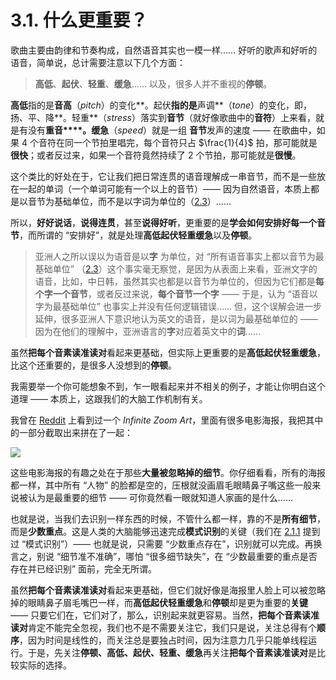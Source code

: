 # 3.1. 什么更重要？

歌曲主要由韵律和节奏构成，自然语音其实也一模一样…… 好听的歌声和好听的语音，简单说，总计需要注意以下几个方面：

> **高低**、**起伏**、**轻重**、**缓急**…… 以及，很多人并不重视的**停顿**。

**高低**指的是**音高**（*pitch*）的变化**。起伏**指的是**声调**（*tone*）的变化，即，扬、平、降**。轻重**（*stress*）落实到**音节**（就好像歌曲中的**音符**）上来看，就是有没有**重音****。缓急**（*speed*）就是一组 **音节**发声的速度 —— 在歌曲中，如果 4 个音符在同一个节拍里唱完，每个音符只占 $\frac{1}{4}$ 拍，那可能就是**很快**；或者反过来，如果一个音符竟然持续了 2 个节拍，那可能就是**很慢**。

这个类比的好处在于，它让我们把日常连贯的语音理解成一串音节，而不是一些放在一起的单词（一个单词可能有一个以上的音节）—— 因为自然语音，本质上都是以音节为基础单位，而不是以字词为单位的（[2.3](26-catenation)）……

所以，**好好说话**，**说得连贯**，甚至**说得好听**，更重要的是**学会如何安排好每一个音节**，而所谓的 “安排好”，就是处理**高低起伏轻重缓急**以及**停顿**。

> 亚洲人之所以误以为语音是以**字** 为单位，对 “所有语音事实上都以音节为最基础单位” （[2.3](26-catenation)）这个事实毫无察觉，是因为从表面上来看，亚洲文字的语音，比如，中日韩，虽然其实也都是以音节为单位的，但因为它们都是**每个字一个音节**，或者反过来说，**每个音节一个字** —— 于是，认为 “语音以字为最基础单位” 也事实上并没有任何逻辑错误…… 但，这个误解会进一步延伸，很多亚洲人下意识地认为英文的语音，是以词为最基础单位的 —— 因为在他们的理解中，亚洲语言的**字**对应着英文中的**词**……

虽然**把每个音素读准读对**看起来更基础，但实际上更重要的是**高低起伏轻重缓急**，比这个还重要的，是很多人没想到的**停顿**。

我需要举一个你可能想象不到，乍一眼看起来并不相关的例子，才能让你明白这个道理 —— 本质上，这跟我们的大脑工作机制有关。

我曾在 [Reddit](https://www.reddit.com/r/moviecritic/comments/195b90j/can_you_name_all_the_films_depicted_in_this/) 上看到过一个 *Infinite Zoom Art*，里面有很多电影海报，我把其中的一部分截取出来拼在了一起：

![](/images/posters.png)

这些电影海报的有趣之处在于那些**大量被忽略掉的细节**。你仔细看看，所有的海报都一样，其中所有 “人物” 的脸都是空的，压根就没画眉毛眼睛鼻子嘴这些一般来说被认为是最重要的细节 —— 可你竟然看一眼就知道人家画的是什么…… 

也就是说，当我们去识别一样东西的时候，不管什么都一样，靠的不是**所有细节**，而是**少数重点**。这是人类的大脑能够迅速完成**模式识别**的关键（我们在 [2.1.1](04-vowel-positions) 提到过 “模式识别”）—— 也就是说，只需要 “少数重点存在”，识别就可以完成。再换言之，别说 “细节准不准确”，哪怕 “很多细节缺失”，在 “少数最重要的重点是否存在并已经识别” 面前，完全无所谓。

虽然**把每个音素读准读对**看起来更基础，但它们就好像是海报里人脸上可以被忽略掉的眼睛鼻子眉毛嘴巴一样，而**高低起伏轻重缓急**和**停顿**却是更为重要的**关键** —— 只要它们在，它们对了，那么，识别起来就更容易。当然，**把每个音素读准读对**肯定不能完全忽视，我们也不是不需要关注它，我们只是说，关注总得有个**顺序**，因为时间是线性的，而关注总是要独占时间，因为注意力几乎只能单线程运行。于是，先关注**停顿、高低、起伏、轻重、缓急**再关注**把每个音素读准读对**是比较实际的选择。